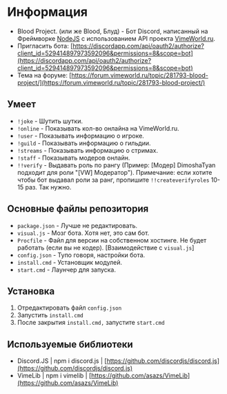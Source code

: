 # Информация
- Blood Project. (или же Blood, Блуд) - Бот Discord, написанный на Фреймворке [NodeJS](https://nodejs.org) с использованием API проекта [VimeWorld.ru](https://vimeworld.ru).
- Пригласить бота: [https://discordapp.com/api/oauth2/authorize?client_id=529414897973592096&permissions=8&scope=bot](https://discordapp.com/api/oauth2/authorize?client_id=529414897973592096&permissions=8&scope=bot)
- Тема на форуме: [https://forum.vimeworld.ru/topic/281793-blood-project/](https://forum.vimeworld.ru/topic/281793-blood-project/)

## Умеет
- `!joke` - Шутить шутки.
- `!online` - Показывать кол-во онлайна на VimeWorld.ru.
- `!user` - Показывать информацию о игроке.
- `!guild` - Показывать информацию о гильдии.
- `!streams` - Показывать информацию о стримах.
- `!staff` - Показывать модеров онлайн.
- `!!verify` - Выдавать роль по рангу (Пример: [Модер] DimoshaTyan подходит для роли "[VW] Модератор").
Примечание: если хотите чтобы бот выдавал роли за ранг, пропишите `!!createverifyroles` 10-15 раз. Так нужно.

## Основные файлы репозитория
- `package.json` - Лучше не редактировать.
- `visual.js` - Мозг бота. Хотя нет, это сам бот.
- `Procfile` - Файл для версии на собственном хостинге. Не будет работать (если вы не кодер). [Взаимодействие с `visual.js`]
- `config.json` - Тупо говоря, настройки бота.
- `install.cmd` - Установщик модулей.
- `start.cmd` - Лаунчер для запуска.

## Установка
1. Отредактировать файл `config.json`
2. Запустить `install.cmd`
3. После закрытия `install.cmd,` запустите `start.cmd`

## Используемые библиотеки
- Discord.JS | npm i discord.js | [https://github.com/discordjs/discord.js](https://github.com/discordjs/discord.js)
- VimeLib | npm i vimelib | [https://github.com/asazs/VimeLib](https://github.com/asazs/VimeLib)

